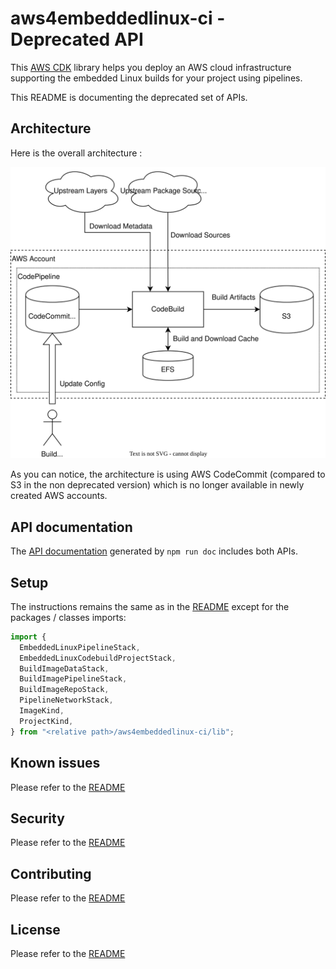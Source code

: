 # aws4embeddedlinux-ci - Deprecated API

This [AWS CDK](https://github.com/aws/aws-cdk) library helps you deploy an AWS cloud infrastructure supporting the embedded Linux builds for your project using pipelines.

This README is documenting the deprecated set of APIs. 

## Architecture

Here is the overall architecture :

![architecture overview](images/architecture-v0.1.x.svg "Architecture")

As you can notice, the architecture is using AWS CodeCommit (compared to S3 in the non deprecated version) which is no longer available in newly created AWS accounts.

## API documentation

The [API documentation](https://aws4embeddedlinux.github.io/aws4embeddedlinux-ci/) generated by `npm run doc` includes both APIs.

## Setup

The instructions remains the same as in the [README](./README.md#setup) except for the packages / classes imports:

```ts
import {
  EmbeddedLinuxPipelineStack,
  EmbeddedLinuxCodebuildProjectStack,
  BuildImageDataStack,
  BuildImagePipelineStack,
  BuildImageRepoStack,
  PipelineNetworkStack,
  ImageKind,
  ProjectKind,
} from "<relative path>/aws4embeddedlinux-ci/lib";
```

## Known issues

Please refer to the [README](./README.md#known-issues)

## Security

Please refer to the [README](./README.md#security)

## Contributing

Please refer to the [README](./README.md#contributing)

## License

Please refer to the [README](./README.md#license)